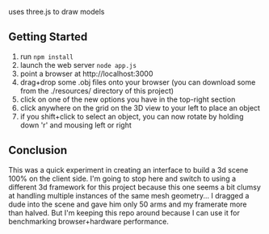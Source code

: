 uses three.js to draw models

Getting Started
---
 1. run `npm install`
 1. launch the web server `node app.js`
 1. point a browser at http://localhost:3000
 1. drag+drop some .obj files onto your browser (you can download some from the ./resources/ directory of this project)
 1. click on one of the new options you have in the top-right section
 1. click anywhere on the grid on the 3D view to your left to place an object
 1. if you shift+click to select an object, you can now rotate by holding down 'r' and mousing left or right

Conclusion
---
This was a quick experiment in creating an interface to build a 3d scene 100% on the client side.
I'm going to stop here and switch to using a different 3d framework for this project because this one seems a bit clumsy at handling multiple instances of the same mesh geometry... I dragged a dude into the scene and gave him only 50 arms and my framerate more than halved.
But I'm keeping this repo around because I can use it for benchmarking browser+hardware performance.

